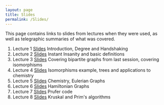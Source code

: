 ```yaml
---
layout: page
title: Slides
permalink: /Slides/
---
```


This page contains links to slides from lectures when they were used, as well as telegraphic summaries of what was covered.

1. Lecture 1 [Slides](../Slides/Lecture1.html) Introduction, Degree and Handshaking
1. Lecture 2 [Slides](../Slides/InstantInsanityAndDefinitions.pdf) Instant Insanity and basic definitions
1. Lecture 3 [Slides](../Slides/Isomorphisms.html) Covering bipartite graphs from last session, covering isomorphisms
1. Lecture 4 [Slides](../Slides/Trees.pdf) Isomorphisms example, trees and applications to chemistry
1. Lecture 5 [Slides](../Slides/Lecture5.pdf) Chemistry, Eulerian Graphs
1. Lecture 6 [Slides](../Slides/Lecture6.pdf) Hamiltonian Graphs
1. Lecture 7 [Slides](../Slides/Prufer.pdf) Prufer code
1. Lecture 8 [Slides](../Slides/KruskalPrim.pdf) Kruskal and Prim's algorithms
